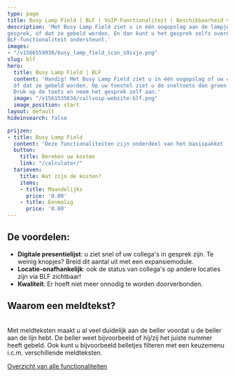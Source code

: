 ```yaml
---
type: page
title: Busy Lamp Field | BLF | VoIP-Functionaliteit | Beschikbaarheid van collega's
description: 'Met Busy Lamp Field ziet u in één oogopslag aan de lampjes op uw toestel of uw collega''s beschikbaar zijn, in
gesprek, óf dat ze gebeld worden. En dan kunt u het gesprek zelfs overnemen. NB: wel belangrijk dat uw VoIP-toestel de 
BLF-functionaliteit ondersteunt.'
images:
- "/v1566559930/busy_lamp_field_icon_s9ixjo.png"
slug: blf
hero:
  title: Busy Lamp Field | BLF
  content: 'Handig! Met Busy Lamp Field ziet u in één oogopslag of uw collegas beschikbaar zijn, in gesprek, 
  óf dat ze gebeld worden. Op uw toestel ziet u de sneltoets dan groen of rood branden, of knipperen als de collega gebeld wordt. 
  Druk op de toets en neem het gesprek zelf aan.'
  image: "/v1561535634/callvoip-website-blf.png"
  image_position: start
layout: default
hideinsearch: false

prijzen:
- title: Busy Lamp Field
  content: 'Deze functionaliteiten zijn onderdeel van het basispakket (waar u €7,50 excl. BTW voor betaalt).'
  button:
    title: Bereken uw kosten
    link: "/calculator/"
  tarieven:
    title: Wat zijn de kosten?
    items:
    - title: Maandelijks
      price: '0.00'
    - title: Eenmalig
      price: '0.00'
---
```

## De voordelen:
* **Digitale presentielijst**: u ziet snel of uw collega's in gesprek zijn. Te weinig knopjes? Breid dit aantal uit met een expansiemodule.
* **Locatie-onafhankelijk**: ook de status van collega's op andere locaties zijn via BLF zichtbaar!
* **Kwaliteit**: Er hoeft niet meer onnodig te worden doorverbonden.

## Waarom een meldtekst?
</br>
Met meldteksten maakt u al veel duidelijk aan de beller voordat u de beller aan de lijn hebt. De beller weet bijvoorbeeld of hij/zij het juiste nummer heeft gebeld. Ook kunt u bijvoorbeeld belletjes filteren met een keuzemenu i.c.m. verschillende meldteksten.

<a href="/telefonie/functionaliteiten/" class="button">Overzicht van alle functionaliteiten</a>
